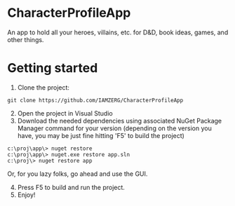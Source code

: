 # CharacterProfileApp
An app to hold all your heroes, villains, etc. for D&amp;D, book ideas, games, and other things.

# Getting started
1. Clone the project:
```
git clone https://github.com/IAMZERG/CharacterProfileApp
```
2. Open the project in Visual Studio
3. Download the needed dependencies using associated NuGet Package Manager command for your version (depending on the version you have, you may be just fine hitting 'F5' to build the project)
```
c:\proj\app\> nuget restore
c:\proj\app\> nuget.exe restore app.sln
c:\proj\> nuget restore app
```
Or, for you lazy folks, go ahead and use the GUI.

4.  Press F5 to build and run the project.
5.  Enjoy!
